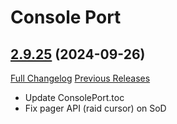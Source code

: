 # Console Port

## [2.9.25](https://github.com/seblindfors/ConsolePort/tree/2.9.25) (2024-09-26)
[Full Changelog](https://github.com/seblindfors/ConsolePort/compare/2.9.24...2.9.25) [Previous Releases](https://github.com/seblindfors/ConsolePort/releases)

- Update ConsolePort.toc  
- Fix pager API (raid cursor) on SoD  
